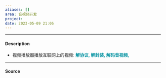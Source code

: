 ```yaml
---
aliases: []
area: 音视频开发
project: 
date: 2023-05-09 21:06
---
```

---
#### Description
- 视频播放器播放互联网上的视频: **<font color="#0593A2">解协议, 解封装, 解码音视频, </font>**

---
#### Source
